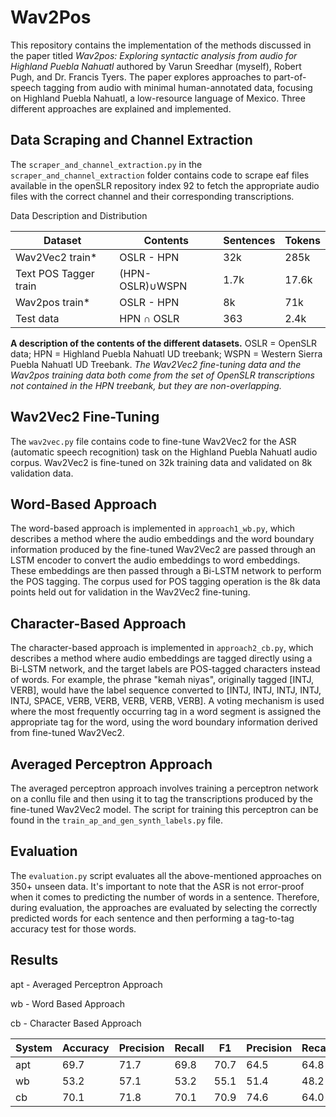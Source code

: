 # Wav2Pos

This repository contains the implementation of the methods discussed in the paper titled *Wav2pos: Exploring syntactic analysis from audio for Highland Puebla Nahuatl* authored by Varun Sreedhar (myself), Robert Pugh, and Dr. Francis Tyers. The paper explores approaches to part-of-speech tagging from audio with minimal human-annotated data, focusing on Highland Puebla Nahuatl, a low-resource language of Mexico. Three different approaches are explained and implemented.

## Data Scraping and Channel Extraction

The `scraper_and_channel_extraction.py` in the `scraper_and_channel_extraction` folder contains code to scrape eaf files available in the openSLR repository index 92 to fetch the appropriate audio files with the correct channel and their corresponding transcriptions.

Data Description and Distribution

| Dataset               | Contents            | Sentences | Tokens |
|-----------------------|---------------------|-----------|--------|
| Wav2Vec2 train*       | OSLR - HPN          | 32k       | 285k   |
| Text POS Tagger train| (HPN-OSLR)∪WSPN     | 1.7k      | 17.6k  |
| Wav2pos train*        | OSLR - HPN          | 8k        | 71k    |
| Test data             | HPN ∩ OSLR          | 363       | 2.4k   |

**A description of the contents of the different datasets.** OSLR = OpenSLR data; HPN = Highland Puebla Nahuatl UD treebank; WSPN = Western Sierra Puebla Nahuatl UD Treebank. *The Wav2Vec2 fine-tuning data and the Wav2pos training data both come from the set of OpenSLR transcriptions not contained in the HPN treebank, but they are non-overlapping.*



## Wav2Vec2 Fine-Tuning

The `wav2vec.py` file contains code to fine-tune Wav2Vec2 for the ASR (automatic speech recognition) task on the Highland Puebla Nahuatl audio corpus. Wav2Vec2 is fine-tuned on 32k training data and validated on 8k validation data.

## Word-Based Approach

The word-based approach is implemented in `approach1_wb.py`, which describes a method where the audio embeddings and the word boundary information produced by the fine-tuned Wav2Vec2 are passed through an LSTM encoder to convert the audio embeddings to word embeddings. These embeddings are then passed through a Bi-LSTM network to perform the POS tagging. The corpus used for POS tagging operation is the 8k data points held out for validation in the Wav2Vec2 fine-tuning.

## Character-Based Approach

The character-based approach is implemented in `approach2_cb.py`, which describes a method where audio embeddings are tagged directly using a Bi-LSTM network, and the target labels are POS-tagged characters instead of words. For example, the phrase "kemah niyas", originally tagged [INTJ, VERB], would have the label sequence converted to [INTJ, INTJ, INTJ, INTJ, INTJ, SPACE, VERB, VERB, VERB, VERB, VERB]. A voting mechanism is used where the most frequently occurring tag in a word segment is assigned the appropriate tag for the word, using the word boundary information derived from fine-tuned Wav2Vec2.

## Averaged Perceptron Approach

The averaged perceptron approach involves training a perceptron network on a conllu file and then using it to tag the transcriptions produced by the fine-tuned Wav2Vec2 model. The script for training this perceptron can be found in the `train_ap_and_gen_synth_labels.py` file.

## Evaluation

The `evaluation.py` script evaluates all the above-mentioned approaches on 350+ unseen data. It's important to note that the ASR is not error-proof when it comes to predicting the number of words in a sentence. Therefore, during evaluation, the approaches are evaluated by selecting the correctly predicted words for each sentence and then performing a tag-to-tag accuracy test for those words.

## Results

apt - Averaged Perceptron Approach

wb - Word Based Approach

cb - Character Based Approach


| System | Accuracy | Precision | Recall | F1 | Precision | Recall | F1 |
|--------|----------|-----------|--------|----|-----------|--------|----|
| apt    | 69.7     | 71.7      | 69.8   | 70.7 | 64.5      | 64.8   | 61.5 |
| wb     | 53.2     | 57.1      | 53.2   | 55.1 | 51.4      | 48.2   | 46.3 |
| cb     | 70.1     | 71.8      | 70.1   | 70.9 | 74.6      | 64.0   | 63.2 |

